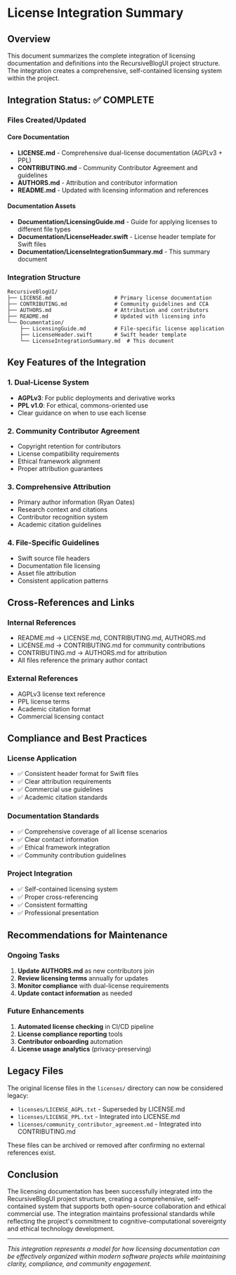 # License Integration Summary

## Overview

This document summarizes the complete integration of licensing documentation and definitions into the RecursiveBlogUI project structure. The integration creates a comprehensive, self-contained licensing system within the project.

## Integration Status: ✅ COMPLETE

### Files Created/Updated

#### Core Documentation
- **LICENSE.md** - Comprehensive dual-license documentation (AGPLv3 + PPL)
- **CONTRIBUTING.md** - Community Contributor Agreement and guidelines
- **AUTHORS.md** - Attribution and contributor information
- **README.md** - Updated with licensing information and references

#### Documentation Assets
- **Documentation/LicensingGuide.md** - Guide for applying licenses to different file types
- **Documentation/LicenseHeader.swift** - License header template for Swift files
- **Documentation/LicenseIntegrationSummary.md** - This summary document

### Integration Structure

```
RecursiveBlogUI/
├── LICENSE.md                    # Primary license documentation
├── CONTRIBUTING.md               # Community guidelines and CCA
├── AUTHORS.md                    # Attribution and contributors
├── README.md                     # Updated with licensing info
└── Documentation/
    ├── LicensingGuide.md         # File-specific license application
    ├── LicenseHeader.swift       # Swift header template
    └── LicenseIntegrationSummary.md  # This document
```

## Key Features of the Integration

### 1. Dual-License System
- **AGPLv3**: For public deployments and derivative works
- **PPL v1.0**: For ethical, commons-oriented use
- Clear guidance on when to use each license

### 2. Community Contributor Agreement
- Copyright retention for contributors
- License compatibility requirements
- Ethical framework alignment
- Proper attribution guarantees

### 3. Comprehensive Attribution
- Primary author information (Ryan Oates)
- Research context and citations
- Contributor recognition system
- Academic citation guidelines

### 4. File-Specific Guidelines
- Swift source file headers
- Documentation file licensing
- Asset file attribution
- Consistent application patterns

## Cross-References and Links

### Internal References
- README.md → LICENSE.md, CONTRIBUTING.md, AUTHORS.md
- LICENSE.md → CONTRIBUTING.md for community contributions
- CONTRIBUTING.md → AUTHORS.md for attribution
- All files reference the primary author contact

### External References
- AGPLv3 license text reference
- PPL license terms
- Academic citation format
- Commercial licensing contact

## Compliance and Best Practices

### License Application
- ✅ Consistent header format for Swift files
- ✅ Clear attribution requirements
- ✅ Commercial use guidelines
- ✅ Academic citation standards

### Documentation Standards
- ✅ Comprehensive coverage of all license scenarios
- ✅ Clear contact information
- ✅ Ethical framework integration
- ✅ Community contribution guidelines

### Project Integration
- ✅ Self-contained licensing system
- ✅ Proper cross-referencing
- ✅ Consistent formatting
- ✅ Professional presentation

## Recommendations for Maintenance

### Ongoing Tasks
1. **Update AUTHORS.md** as new contributors join
2. **Review licensing terms** annually for updates
3. **Monitor compliance** with dual-license requirements
4. **Update contact information** as needed

### Future Enhancements
1. **Automated license checking** in CI/CD pipeline
2. **License compliance reporting** tools
3. **Contributor onboarding** automation
4. **License usage analytics** (privacy-preserving)

## Legacy Files

The original license files in the `licenses/` directory can now be considered legacy:
- `licenses/LICENSE_AGPL.txt` - Superseded by LICENSE.md
- `licenses/LICENSE_PPL.txt` - Integrated into LICENSE.md
- `licenses/community_contributor_agreement.md` - Integrated into CONTRIBUTING.md

These files can be archived or removed after confirming no external references exist.

## Conclusion

The licensing documentation has been successfully integrated into the RecursiveBlogUI project structure, creating a comprehensive, self-contained system that supports both open-source collaboration and ethical commercial use. The integration maintains professional standards while reflecting the project's commitment to cognitive-computational sovereignty and ethical technology development.

---

*This integration represents a model for how licensing documentation can be effectively organized within modern software projects while maintaining clarity, compliance, and community engagement.* 